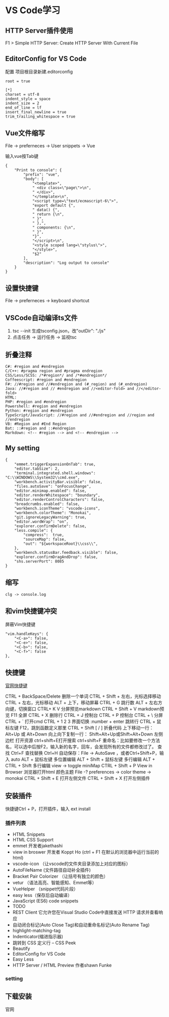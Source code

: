﻿# VS Code学习

## HTTP Server插件使用
F1 > Simple HTTP Server: Create HTTP Server With Current File

## EditorConfig for VS Code
配置
项目根目录新建.editorconfig
```
root = true

[*]
charset = utf-8
indent_style = space
indent_size = 2
end_of_line = lf
insert_final_newline = true
trim_trailing_whitespace = true
```

## Vue文件缩写

File -> preferneces -> User snippets -> Vue

输入vue按Tab键

```
{
    "Print to console": {
        "prefix": "vue",
        "body": [
            "<template>",
            " <div class=\"page\">\n",
            " </div>",
            "</template>\n",
            "<script type=\"text/ecmascript-6\">",
            "export default {",
            " data() {",
            " return {\n",
            " }",
            " },",
            " components: {\n",
            " }",
            "}",
            "</script>\n",
            "<style scoped lang=\"stylus\">",
            "</style>",
            "$2"
        ],
        "description": "Log output to console"
    }
}
```

## 设置快捷键

File -> preferneces -> keyboard shortcut

## VSCode自动编译ts文件
1. tsc --init 生成tsconfig.json，改"outDir": "./js"
2. 点击任务 -> 运行任务 -> 监视tsc


## 折叠注释
```
C#: #region and #endregion
C/C++: #pragma region and #pragma endregion
CSS/Less/SCSS: /*#region*/ and /*#endregion*/
Coffeescript: #region and #endregion
F#: //#region and //#endregion and (#_region) and (#_endregion)
Java: //#region and // #endregion and //<editor-fold> and //</editor-fold>
HTML:
PHP: #region and #endregion
Powershell: #region and #endregion
Python: #region and #endregion
TypeScript/JavaScript: //#region and //#endregion and //region and //endregion
VB: #Region and #End Region
Bat: ::#region and ::#endregion
Markdown: <!-- #region --> and <!-- #endregion -->
```

## My setting
```
{
    "emmet.triggerExpansionOnTab": true,
    "editor.tabSize": 2,
    "terminal.integrated.shell.windows": "C:\\WINDOWS\\System32\\cmd.exe",
    "workbench.activityBar.visible": false,
    "files.autoSave": "onFocusChange",
    "editor.minimap.enabled": false,
    "editor.renderWhitespace": "boundary",
    "editor.renderControlCharacters": false,
    "breadcrumbs.enabled": false,
    "workbench.iconTheme": "vscode-icons",
    "workbench.colorTheme": "Monokai",
    "git.ignoreLegacyWarning": true,
    "editor.wordWrap": "on",
    "explorer.confirmDelete": false,
    "less.compile": {
        "compress":  true,  
        "sourceMap": false, 
        "out": "${workspaceRoot}\\css\\", 
    },
    "workbench.statusBar.feedback.visible": false,
    "explorer.confirmDragAndDrop": false,
    "shs.serverPort": 8085
}
```

## 缩写
```
clg -> console.log
```

## 和vim快捷键冲突
屏蔽Vim快捷键
```
"vim.handleKeys": {
    "<C-a>": false,
    "<C-e>": false,
    "<C-b>": false,
    "<C-f>": false
},
```


## 快捷键
[官网快捷键](https://code.visualstudio.com/shortcuts/keyboard-shortcuts-windows.pdf)

CTRL + BackSpace/Delete 删除一个单词
CTRL + Shift +  左右，光标选择移动
CTRL + 左右，光标移动
ALT + 上下，移动屏幕
CTRL + G 跳行数
ALT + 左右方向键，切换窗口
CTRL+ K V 分屏预览markdown
CTRL + Shift + V markdown预览
F11 全屏
CTRL + X 删除行
CTRL + J 控制台
CTRL + P 控制台
CTRL + \ 分屏
CTRL + ` 打开cmd
CTRL + 1 2 3 界面切换
:number + enter 跳转行
CTRL + 鼠标左键 F12，跳到函数定义那里
CTRL + Shift [ / ] 折叠代码
上下移动一行： Alt+Up 或 Alt+Down
向上向下复制一行： Shift+Alt+Up或Shift+Alt+Down
左侧边栏 打开资源 ctrl+shift+E打开搜索 ctrl+shift+F
重命名：比如要修改一个方法名，可以选中后按F2，输入新的名字，回车，会发现所有的文件都修改过了。
查找 Ctrl+F
查找替换 Ctrl+H
自动保存：File -> AutoSave ，或者Ctrl+Shift+P，输入 auto
ALT + 鼠标左键 多位置编辑
ALT + Shift + 鼠标左键 多行编辑
ALT + CTRL + Shift 多行编辑
view -> toggle miniMap
CTRL + Shift + P View in Browser 浏览器打开html
颜色主题 File -? preferences -> color theme -> monokai
CTRL + Shift + E 打开左侧文件
CTRL + Shift + X 打开左侧插件
 

## 安装插件

快捷键Ctrl + P，打开插件，输入 ext install
### 插件列表
- HTML Snippets
- HTML CSS Support
- emmet 开发者jakethashi
- view in broswer 开发者 Koppt Ho (ctrl + F1 在默认的浏览器中运行当前的html)
- vscode-icon （让vscode的文件夹目录添加上对应的图标）
- AutoFileName (文件路径自动补全插件)
- Bracket Pair Colorizer （让括号有独立的颜色）
- vetur （语法高亮、智能感知、Emmet等）
- VueHelper （snippet代码片段）
- easy less（保存后自动编译）
- JavaScript (ES6) code snippets
- TODO
- REST Client 它允许您在Visual Studio Code中直接发送 HTTP 请求并查看响应
- 自动闭合标记(Auto Close Tag)和自动重命名标记(Auto Rename Tag)
- highlight-matching-tag
- Indenticator(缩进指示器)
- 跳转到 CSS 定义行 – CSS Peek
- Beautify
- EditorConfig for VS Code
- Easy Less
- HTTP Server / HTML Preview 作者shawn Funke


### setting


## 下载安装

官网


